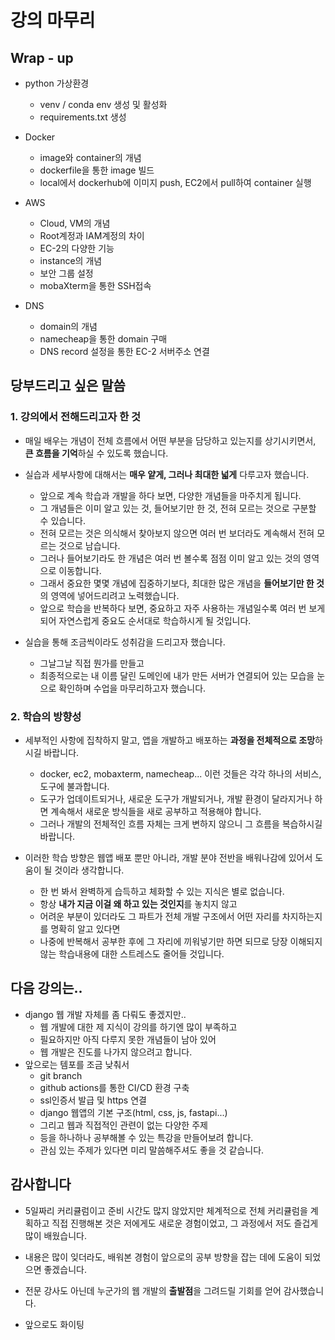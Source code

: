 # 강의 마무리



## Wrap - up

- python 가상환경
  - venv / conda env 생성 및 활성화
  - requirements.txt 생성
- Docker
  - image와 container의 개념
  - dockerfile을 통한 image 빌드
  - local에서 dockerhub에 이미지 push, EC2에서 pull하여 container 실행

- AWS
  - Cloud, VM의 개념
  - Root계정과 IAM계정의 차이
  - EC-2의 다양한 기능
  - instance의 개념
  - 보안 그룹 설정
  - mobaXterm을 통한 SSH접속

- DNS
  - domain의 개념
  - namecheap을 통한 domain 구매
  - DNS record 설정을 통한 EC-2 서버주소 연결



## 당부드리고 싶은 말씀

### 1. 강의에서 전해드리고자 한 것

- 매일 배우는 개념이 전체 흐름에서 어떤 부분을 담당하고 있는지를 상기시키면서, **큰 흐름을 기억**하실 수 있도록 했습니다.
- 실습과 세부사항에 대해서는 **매우 얕게, 그러나 최대한 넓게** 다루고자 했습니다.
  - 앞으로 계속 학습과 개발을 하다 보면, 다양한 개념들을 마주치게 됩니다.
  - 그 개념들은 이미 알고 있는 것, 들어보기만 한 것, 전혀 모르는 것으로 구분할 수 있습니다.
  - 전혀 모르는 것은 의식해서 찾아보지 않으면 여러 번 보더라도 계속해서 전혀 모르는 것으로 남습니다.
  - 그러나 들어보기라도 한 개념은 여러 번 볼수록 점점 이미 알고 있는 것의 영역으로 이동합니다.
  - 그래서 중요한 몇몇 개념에 집중하기보다, 최대한 많은 개념을 **들어보기만 한 것**의 영역에 넣어드리려고 노력했습니다.
  - 앞으로 학습을 반복하다 보면, 중요하고 자주 사용하는 개념일수록 여러 번 보게 되어 자연스럽게 중요도 순서대로 학습하시게 될 것입니다.

- 실습을 통해 조금씩이라도 성취감을 드리고자 했습니다.
  - 그날그날 직접 뭔가를 만들고
  - 최종적으로는 내 이름 달린 도메인에 내가 만든 서버가 연결되어 있는 모습을 눈으로 확인하며 수업을 마무리하고자 했습니다.



### 2. 학습의 방향성

- 세부적인 사항에 집착하지 말고, 앱을 개발하고 배포하는 **과정을 전체적으로 조망**하시길 바랍니다.
  - docker, ec2, mobaxterm, namecheap... 이런 것들은 각각 하나의 서비스, 도구에 불과합니다.
  - 도구가 업데이트되거나, 새로운 도구가 개발되거나, 개발 환경이 달라지거나 하면 계속해서 새로운 방식들을 새로 공부하고 적용해야 합니다.
  - 그러나 개발의 전체적인 흐름 자체는 크게 변하지 않으니 그 흐름을 복습하시길 바랍니다.

- 이러한 학습 방향은 웹앱 배포 뿐만 아니라, 개발 분야 전반을 배워나감에 있어서 도움이 될 것이라 생각합니다.
  - 한 번 봐서 완벽하게 습득하고 체화할 수 있는 지식은 별로 없습니다.
  - 항상 **내가 지금 이걸 왜 하고 있는 것인지**를 놓치지 않고
  - 어려운 부분이 있더라도 그 파트가 전체 개발 구조에서 어떤 자리를 차지하는지를 명확히 알고 있다면
  - 나중에 반복해서 공부한 후에 그 자리에 끼워넣기만 하면 되므로 당장 이해되지 않는 학습내용에 대한 스트레스도 줄어들 것입니다.



## 다음 강의는..

- django 웹 개발 자체를 좀 다뤄도 좋겠지만..
  - 웹 개발에 대한 제 지식이 강의를 하기엔 많이 부족하고
  - 필요하지만 아직 다루지 못한 개념들이 남아 있어
  - 웹 개발은 진도를 나가지 않으려고 합니다.
- 앞으로는 템포를 조금 낮춰서
  - git branch
  - github actions를 통한 CI/CD 환경 구축
  - ssl인증서 발급 및 https 연결
  - django 웹앱의 기본 구조(html, css, js, fastapi...)
  - 그리고 웹과 직접적인 관련이 없는 다양한 주제
  - 등을 하나하나 공부해볼 수 있는 특강을 만들어보려 합니다.
  - 관심 있는 주제가 있다면 미리 말씀해주셔도 좋을 것 같습니다.



## 감사합니다

- 5일짜리 커리큘럼이고 준비 시간도 많지 않았지만 체계적으로 전체 커리큘럼을 계획하고 직접 진행해본 것은 저에게도 새로운 경험이었고, 그 과정에서 저도 즐겁게 많이 배웠습니다.
- 내용은 많이 잊더라도, 배워본 경험이 앞으로의 공부 방향을 잡는 데에 도움이 되었으면 좋겠습니다.
- 전문 강사도 아닌데 누군가의 웹 개발의 **출발점**을 그려드릴 기회를 얻어 감사했습니다.

- 앞으로도 화이팅